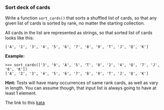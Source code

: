 ### Sort deck of cards

Write a function `sort_cards()` that sorts a shuffled list of cards, so that any given list of cards is sorted by rank, no matter the starting collection.

All cards in the list are represented as strings, so that sorted list of cards looks like this:

`['A', '2', '3', '4', '5', '6', '7', '8', '9', 'T', 'J', 'Q', 'K']`

**Example:**  
```
>>> sort_cards(['3', '9', 'A', '5', 'T', '8', '2', '4', 'Q', '7', 'J', '6', 'K'])
['A', '2', '3', '4', '5', '6', '7', '8', '9', 'T', 'J', 'Q', 'K']
```
**Hint:** Tests will have many occurrences of same rank cards, as well as vary in length. You can assume though, that input list is always going to have at least 1 element.  

The link to this [kata](https://www.codewars.com/kata/sort-deck-of-cards/java)
